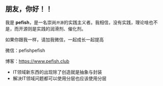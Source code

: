 ## 朋友，你好！！

我是 **pefish**，是一名崇尚`开源`的实践主义者。我相信，没有实践，理论啥也不是，而开源则是实践的润滑剂、催化剂。

如果你跟我一样，请加我微信，一起成长一起提高

微信：pefishpefish

博客：https://www.pefish.club

* IT领域新东西的出现除了创造就是抽象与封装
* 解决IT领域问题都可以使用分层也应该使用分层

